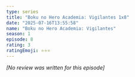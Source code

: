 ```yaml
---
type: series
title: "Boku no Hero Academia: Vigilantes 1x8"
date: "2025-07-16T13:55:58"
name: "Boku no Hero Academia: Vigilantes"
season: 1
episode: 8
rating: 3
ratingEmoji: ⭐️⭐️⭐️
---
```


*[No review was written for this episode]*
